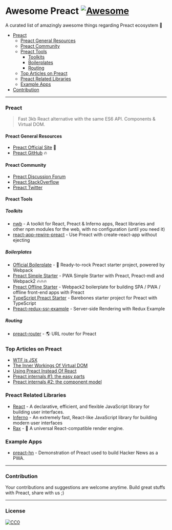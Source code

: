 # Awesome Preact [![Awesome](https://cdn.rawgit.com/sindresorhus/awesome/d7305f38d29fed78fa85652e3a63e154dd8e8829/media/badge.svg)](https://github.com/sindresorhus/awesome)
A curated list of amazingly awesome things regarding Preact ecosystem :star2:

- [Preact](#preact)
  - [Preact General Resources](#preact-general-resources)
  - [Preact Community](#preact-community)
  - [Preact Tools](#preact-tools)
    - [Toolkits](#toolkits)
    - [Boilerplates](#boilerplates)
    - [Routing](#routing)
  - [Top Articles on Preact](#top-articles-on-preact)
  - [Preact Related Libraries](#preact-related-libraries)
  - [Example Apps](#example-apps)
- [Contribution](#contribution)
  
  
---  
### Preact
> Fast 3kb React alternative with the same ES6 API. Components & Virtual DOM.

#### Preact General Resources
* [Preact Official Site](https://preactjs.com/) :rocket:
* [Preact GitHub](https://github.com/developit/preact) :fire:

#### Preact Community
* [Preact Discussion Forum](https://preact-slack.now.sh)
* [Preact StackOverflow](https://stackoverflow.com/questions/tagged/preact)
* [Preact Twitter](https://twitter.com/preactjs)

#### Preact Tools

##### Toolkits
* [nwb](https://github.com/insin/nwb) - A toolkit for React, Preact & Inferno apps, React libraries and other npm modules for the web, with no configuration (until you need it)
* [react-app-rewire-preact](https://github.com/timarney/react-app-rewired/tree/master/packages/react-app-rewire-preact) - Use Preact with create-react-app without ejecting

##### Boilerplates
* [Official Boilerplate](https://github.com/developit/preact-boilerplate) - :guitar: Ready-to-rock Preact starter project, powered by Webpack
* [Preact Simple Starter](https://github.com/ooade/PreactSimpleStarter) - PWA Simple Starter with Preact, Preact-mdl and Webpack2 :fire::fire::fire:
* [Preact Offline Starter](https://github.com/lukeed/preact-starter) - Webpack2 boilerplate for building SPA / PWA / offline front-end apps with Preact
* [TypeScript Preact Starter](https://github.com/nickytonline/ts-preact-starter) - Barebones starter project for Preact with TypeScript
* [Preact-redux-ssr-example](https://github.com/csbun/preact-redux-ssr-example) - Server-side Rendering with Redux Example

##### Routing
* [preact-router](https://github.com/developit/preact-router) - :earth_americas: URL router for Preact

### Top Articles on Preact
* [WTF is JSX](https://jasonformat.com/wtf-is-jsx/)
* [The Inner Workings Of Virtual DOM](https://medium.com/@rajaraodv/the-inner-workings-of-virtual-dom-666ee7ad47cf)
* [Using Preact Instead Of React](https://medium.com/@rajaraodv/using-preact-instead-of-react-70f40f53107c)
* [Preact internals #1: the easy parts](https://medium.com/@asolove/preact-internals-1-the-easy-parts-3a081fa36205#.twnc3doig)
* [Preact internals #2: the component model](https://medium.com/@asolove/preact-internals-2-the-component-model-36a05e32957b#.8zyec2y9v)

### Preact Related Libraries
* [React](https://github.com/facebook/react) - A declarative, efficient, and flexible JavaScript library for building user interfaces.
* [Inferno](https://github.com/infernojs/inferno) - An extremely fast, React-like JavaScript library for building modern user interfaces
* [Rax](https://github.com/alibaba/rax) - :tophat: A universal React-compatible render engine.

### Example Apps
* [preact-hn](https://github.com/kristoferbaxter/preact-hn) - Demonstration of Preact used to build Hacker News as a PWA.

---
### Contribution
Your contributions and suggestions are welcome anytime. Build great stuffs with Preact, share with us ;)

---
### License
[![CC0](http://i.creativecommons.org/p/zero/1.0/88x31.png)](http://creativecommons.org/publicdomain/zero/1.0/)
